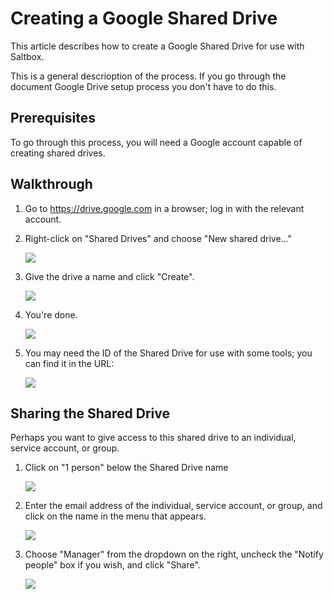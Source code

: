 # Creating a Google Shared Drive

This article describes how to create a Google Shared Drive for use with Saltbox.

This is a general descrioption of the process.  If you go through the document Google Drive setup process you don't have to do this.

## Prerequisites

To go through this process, you will need a Google account capable of creating shared drives.

## Walkthrough

1. Go to <https://drive.google.com> in a browser; log in with the relevant account.

2. Right-click on "Shared Drives" and choose "New shared drive..."

    ![](images/google-shared-01.png)

3. Give the drive a name and click "Create".

    ![](images/google-shared-02.png)

4. You're done.

    ![](images/google-shared-04.png)

5. You may need the ID of the Shared Drive for use with some tools; you can find it in the URL:

    ![](images/google-shared-03.png)

## Sharing the Shared Drive

Perhaps you want to give access to this shared drive to an individual, service account, or group.

1. Click on "1 person" below the Shared Drive name

    ![](images/google-shared-04a.png)

2. Enter the email address of the individual, service account, or group, and click on the name in the menu that appears.

    ![](images/google-shared-05.png)

3. Choose "Manager" from the dropdown on the right, uncheck the "Notify people" box if you wish, and click "Share".

    ![](images/google-shared-06.png)
